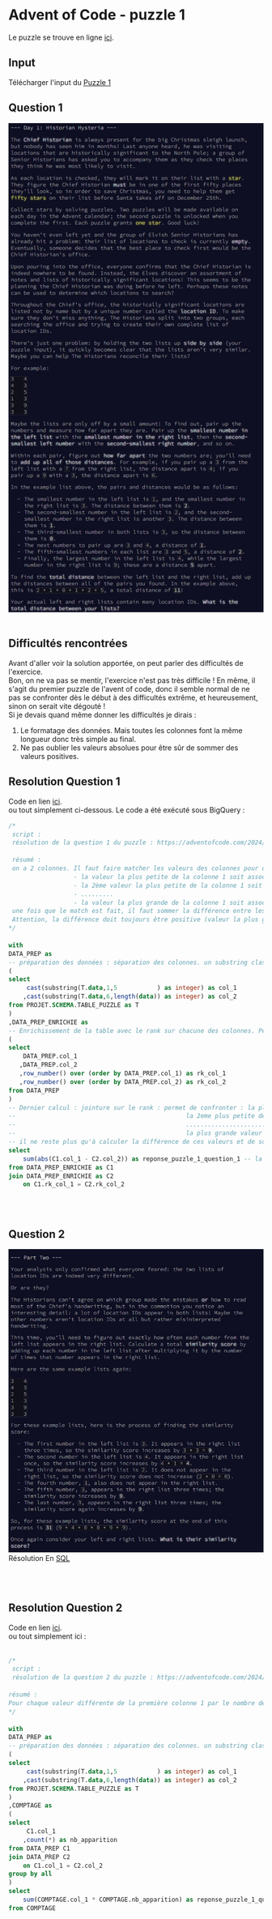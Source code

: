 # Advent of Code - puzzle 1

Le puzzle se trouve en ligne [ici](https://adventofcode.com/2024/day/1).

## Input
Télécharger l'input du [Puzzle 1](https://github.com/renoriwal/puzzles/tree/main/adventofcode_2024/puzzle_1/puzzle_1_input.txt)

## Question 1

![alt text](puzzle_1_question_1_enigme.jpg)
<br>
<br>

## Difficultés rencontrées

Avant d'aller voir la solution apportée, on peut parler des difficultés de l'exercice. 
<br> 
Bon, on ne va pas se mentir, l'exercice n'est pas très difficile ! En même, il s'agit du premier puzzle de l'avent of code, donc il semble normal de ne pas se confronter dès le début à des difficultés extrême, et heureusement, sinon on serait vite dégouté !
<br>
Si je devais quand même donner les difficultés je dirais : 
<br>
1. Le formatage des données. Mais toutes les colonnes font la même longueur donc très simple au final.
2. Ne pas oublier les valeurs absolues pour être sûr de sommer des valeurs positives. 

## Resolution Question 1

Code en lien [ici](https://github.com/renoriwal/puzzles/tree/main/adventofcode_2024/puzzle_1/puzzle_1_question_1_resolution_sql.sql).
<br> ou tout simplement ci-dessous. Le code a été exécuté sous BigQuery : 
```sql
/*
 script : 
 résolution de la question 1 du puzzle : https://adventofcode.com/2024/day/1  

 résumé : 
 on a 2 colonnes. Il faut faire matcher les valeurs des colonnes pour que : 
                  - la valeur la plus petite de la colonne 1 soit associée à la valeur la plus petite de la colonne 2
                  - la 2ème valeur la plus petite de la colonne 1 soit associée à la 2ème valeur la plus petite de la colonne 2
                  - .........
                  - la valeur la plus grande de la colonne 1 soit associée à la 2ème valeur la plus grande de la colonne 2
 une fois que le match est fait, il faut sommer la différence entre les deux colonnes. 
 Attention, la différence doit toujours être positive (valeur la plus grande retranchée de la valeur l aplus petite
*/

with 
DATA_PREP as 
-- préparation des données : séparation des colonnes. un substring classique suffit car la longueur de chaîne de caractère est toujours la même
(
select 
     cast(substring(T.data,1,5           ) as integer) as col_1
    ,cast(substring(T.data,6,length(data)) as integer) as col_2
from PROJET.SCHEMA.TABLE_PUZZLE as T
)
,DATA_PREP_ENRICHIE as 
-- Enrichissement de la table avec le rank sur chacune des colonnes. Permettra de faire la jointure entre col1 et col2 dans l'ordre asc des données
(
select
    DATA_PREP.col_1
   ,DATA_PREP.col_2
   ,row_number() over (order by DATA_PREP.col_1) as rk_col_1
   ,row_number() over (order by DATA_PREP.col_2) as rk_col_2
from DATA_PREP
)
-- Dernier calcul : jointure sur le rank : permet de confronter : la plus petite valeur de la colonne 1 avec la plus petite de la colonne 2,
--                                               la 2eme plus petite de la colonne 1 avec la 2ieme plus petite de la colonne 2
--                                               ..............................................................................
--                                               la plus grande valeur de la colonne 1 avec la plus grande valeur de la colonne 2.
-- il ne reste plus qu'à calculer la différence de ces valeurs et de sommer : 
select 
    sum(abs(C1.col_1 - C2.col_2)) as reponse_puzzle_1_question_1 -- la valeur absolue permet de ne sommer que des chiffres positifs
from DATA_PREP_ENRICHIE as C1
join DATA_PREP_ENRICHIE as C2 
    on C1.rk_col_1 = C2.rk_col_2

```

<br>
<br>

## Question 2

![alt text](puzzle_1_question_2_enigme.jpg)
<br>
Résolution En [SQL](https://github.com/renoriwal/puzzles/tree/main/adventofcode_2024/puzzle_1/puzzle_1_question_2_resolution_sql.sql)


<br>
<br>

## Resolution Question 2


Code en lien [ici](https://github.com/renoriwal/puzzles/tree/main/adventofcode_2024/puzzle_1/puzzle_1_question_2_resolution_sql.sql).
<br> ou tout simplement ici : 
```sql

/*
 script : 
 résolution de la question 2 du puzzle : https://adventofcode.com/2024/day/1  

résumé :
Pour chaque valeur différente de la première colonne 1 par le nombre de fois qu'apparît ce nombre dans la colonne 2, puis on somme la totalité.  
*/

with 
DATA_PREP as 
-- préparation des données : séparation des colonnes. un substring classique suffit car la longueur de chaîne de caractère est toujours la même
(
select 
     cast(substring(T.data,1,5           ) as integer) as col_1
    ,cast(substring(T.data,6,length(data)) as integer) as col_2
from PROJET.SCHEMA.TABLE_PUZZLE as T
)
,COMPTAGE as 
(
select
     C1.col_1
    ,count(*) as nb_apparition
from DATA_PREP C1
join DATA_PREP C2
    on C1.col_1 = C2.col_2
group by all
)
select 
    sum(COMPTAGE.col_1 * COMPTAGE.nb_apparition) as reponse_puzzle_1_question_2
from COMPTAGE
```